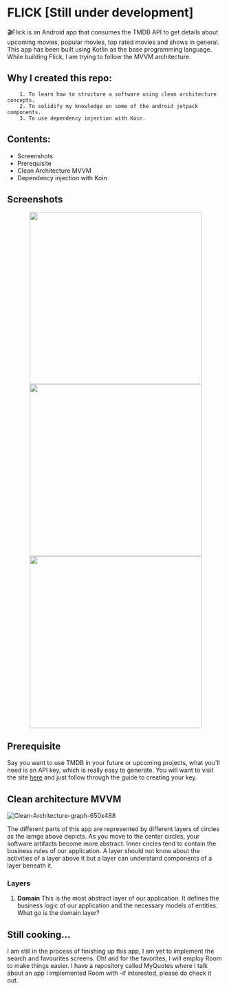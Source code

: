 # FLICK [Still under development]
🎬Flick is
an Android app that consumes the TMDB API to get details about upcoming movies, popular movies, top rated movies and shows in general. This app has been built using Kotlin as the base programming language. While building Flick, I am trying to follow the MVVM architecture.

## Why I created this repo:
        1. To learn how to structure a software using clean architecture concepts.
        2. To solidify my knowledge on some of the android jetpack components.
        3. To use dependency injection with Koin.
       

## Contents:
- Screenshots
- Prerequisite
- Clean Architecture MVVM
- Dependency injection with Koin

## Screenshots
<p align="center">
<img  src="https://i.ibb.co/br181r9/splash.jpg" height="400px">
<img  src="https://i.ibb.co/ZKbmYny/home.jpg" height="400px">
<img  src="https://i.ibb.co/bFpDY2p/details.jpg" height="400px">
</p>

## Prerequisite
Say you want to use TMDB in your future or upcoming projects, what you'll need is an API key, which is really easy to generate. You will want to visit the site [here](https://developers.themoviedb.org/3/getting-started/introduction) and just follow through the guide to creating your key.

## Clean architecture MVVM
![Clean-Architecture-graph-650x488](https://user-images.githubusercontent.com/59829833/137780349-f60383ba-ae90-415f-801c-fb1871a00e2e.png)

The different parts of this app are represented by different layers of circles as the iamge above depicts. As you move to the center circles, your software artifacts become more abstract.
Inner circles tend to contain the business rules of our application.
A layer should not know about the activities of a layer above it but a layer can understand components of a layer beneath it.

### Layers
 1. **Domain**
This is the most abstract layer of our application. It defines the business logic of our application and the necessary models of entities.
    What go is the domain layer?



## Still cooking...
I am still in the process of finishing up this app, I am yet to implement the search and favourites screens. Oh! and for the favorites, I will employ Room to make things easier. I have a repository called MyQuotes where I talk about an app I implemented Room with -if interested, please do check it out. 
